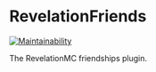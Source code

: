 # RevelationFriends

[![Maintainability](https://api.codeclimate.com/v1/badges/df8e2f753f8a0c503193/maintainability)](https://codeclimate.com/github/revelationmc/RevelationFriends/maintainability)

The RevelationMC friendships plugin.
